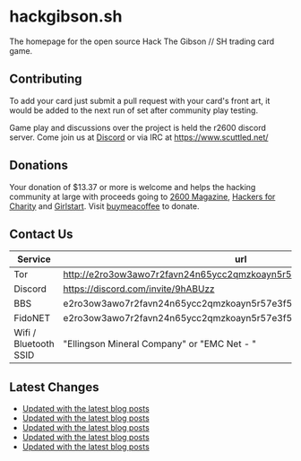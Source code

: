 # hackgibson.sh
The homepage for the open source Hack The Gibson // SH trading card game.


## Contributing

To add your card just submit a pull request with your card's front art, it would be added to the next run of set after community play testing.

Game play and discussions over the project is held the r2600 discord server. Come join us at [Discord](https://discord.com/invite/9hABUzz) or via IRC at https://www.scuttled.net/


## Donations

Your donation of $13.37 or more is welcome and helps the hacking community at large with proceeds going to [2600 Magazine](https://2600.com/), [Hackers for Charity](https://hackersforcharity.org) and [Girlstart](https://girlstart.org).  Visit [buymeacoffee](https://www.buymeacoffee.com/hackgibson.sh) to donate.


## Contact Us

Service | url
-|-
Tor | http://e2ro3ow3awo7r2favn24n65ycc2qmzkoayn5r57e3f56nvjwdcgg32ad.onion
Discord | https://discord.com/invite/9hABUzz
BBS | e2ro3ow3awo7r2favn24n65ycc2qmzkoayn5r57e3f56nvjwdcgg32ad.onion:23
FidoNET | e2ro3ow3awo7r2favn24n65ycc2qmzkoayn5r57e3f56nvjwdcgg32ad.onion:24554
Wifi / Bluetooth SSID | "Ellingson Mineral Company" or "EMC Net - <fidonet address>"

## Latest Changes
<!-- BLOG-POST-LIST:START -->
- [Updated with the latest blog posts](https://github.com/DFW2600/hackgibson.sh/commit/4035e95378d9c9da74a1511e682e4a79bab7125a)
- [Updated with the latest blog posts](https://github.com/DFW2600/hackgibson.sh/commit/ef1faae2320ec1af9572b28ea46d8555efa1a014)
- [Updated with the latest blog posts](https://github.com/DFW2600/hackgibson.sh/commit/180609e5d70e3cb1323c9572e4e3c985c73b0c8e)
- [Updated with the latest blog posts](https://github.com/DFW2600/hackgibson.sh/commit/64c8fe9c2b76c44fdedaef1477e9515cc38ffc79)
- [Updated with the latest blog posts](https://github.com/DFW2600/hackgibson.sh/commit/b3d286ecbbbc59c7491eb35f2a673cf44fe75d20)
<!-- BLOG-POST-LIST:END -->
